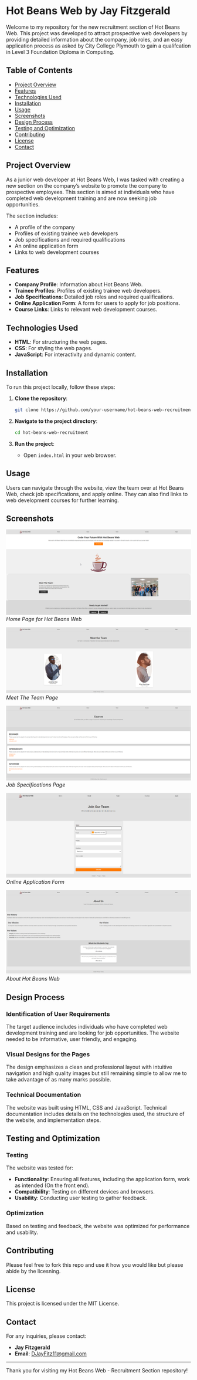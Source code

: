 # Hot Beans Web by Jay Fitzgerald

Welcome to my repository for the new recruitment section of Hot Beans Web. This project was developed to attract prospective web developers by providing detailed information about the company, job roles, and an easy application process as asked by City College Plymouth to gain a qualifcation in Level 3 Foundation Diploma in Computing.

## Table of Contents

- [Project Overview](#project-overview)
- [Features](#features)
- [Technologies Used](#technologies-used)
- [Installation](#installation)
- [Usage](#usage)
- [Screenshots](#screenshots)
- [Design Process](#design-process)
- [Testing and Optimization](#testing-and-optimization)
- [Contributing](#contributing)
- [License](#license)
- [Contact](#contact)

## Project Overview

As a junior web developer at Hot Beans Web, I was tasked with creating a new section on the company’s website to promote the company to prospective employees. This section is aimed at individuals who have completed web development training and are now seeking job opportunities. 

The section includes:
- A profile of the company
- Profiles of existing trainee web developers
- Job specifications and required qualifications
- An online application form
- Links to web development courses

## Features

- **Company Profile**: Information about Hot Beans Web.
- **Trainee Profiles**: Profiles of existing trainee web developers.
- **Job Specifications**: Detailed job roles and required qualifications.
- **Online Application Form**: A form for users to apply for job positions.
- **Course Links**: Links to relevant web development courses.

## Technologies Used

- **HTML**: For structuring the web pages.
- **CSS**: For styling the web pages.
- **JavaScript**: For interactivity and dynamic content.

## Installation

To run this project locally, follow these steps:

1. **Clone the repository**:
    ```bash
    git clone https://github.com/your-username/hot-beans-web-recruitment.git
    ```

2. **Navigate to the project directory**:
    ```bash
    cd hot-beans-web-recruitment
    ```

5. **Run the project**:
    - Open `index.html` in your web browser.

## Usage

Users can navigate through the website, view the team over at Hot Beans Web, check job specifications, and apply online. They can also find links to web development courses for further learning.

## Screenshots

![Home](screenshots/home.png)
*Home Page for Hot Beans Web*

![Meet The Team](screenshots/meettheteam.png)
*Meet The Team Page*

![Job Specifications](screenshots/jobspecs.png)
*Job Specifications Page*

![Application Form](screenshots/application.png)
*Online Application Form*

![About](screenshots/about.png)
*About Hot Beans Web*

## Design Process

### Identification of User Requirements

The target audience includes individuals who have completed web development training and are looking for job opportunities. The website needed to be informative, user friendly, and engaging.

### Visual Designs for the Pages

The design emphasizes a clean and professional layout with intuitive navigation and high quality images but still remaining simple to allow me to take advantage of as many marks possible. 


### Technical Documentation

The website was built using HTML, CSS and JavaScript. Technical documentation includes details on the technologies used, the structure of the website, and implementation steps.

## Testing and Optimization

### Testing

The website was tested for:
- **Functionality**: Ensuring all features, including the application form, work as intended (On the front end).
- **Compatibility**: Testing on different devices and browsers.
- **Usability**: Conducting user testing to gather feedback.

### Optimization

Based on testing and feedback, the website was optimized for performance and usability. 

## Contributing

Please feel free to fork this repo and use it how you would like but please abide by the licesning.

## License

This project is licensed under the MIT License.

## Contact

For any inquiries, please contact:
- **Jay Fitzgerald**
- **Email**: DJayFitz11@gmail.com

---

Thank you for visiting my Hot Beans Web - Recruitment Section repository!

